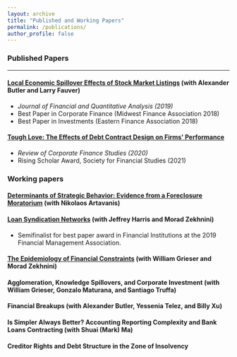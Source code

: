 ```yaml
---
layout: archive
title: "Published and Working Papers"
permalink: /publications/
author_profile: false
---
```


### Published Papers

---
#### [Local Economic Spillover Effects of Stock Market Listings](https://papers.ssrn.com/sol3/papers.cfm?abstract_id=2695464) (with Alexander Butler and Larry Fauver)
  - *Journal of Financial and Quantitative Analysis (2019)*
  - Best Paper in Corporate Finance (Midwest Finance Association 2018)
  - Best Paper in Investments (Eastern Finance Association 2018)

#### [Tough Love: The Effects of Debt Contract Design on Firms' Performance](https://papers.ssrn.com/sol3/papers.cfm?abstract_id=2551333)
  - *Review of Corporate Finance Studies (2020)*
  - Rising Scholar Award, Society for Financial Studies (2021)


### Working papers 

#### [Determinants of Strategic Behavior: Evidence from a Foreclosure Moratorium](https://papers.ssrn.com/sol3/papers.cfm?abstract_id=2946595) (with Nikolaos Artavanis)

#### [Loan Syndication Networks](https://papers.ssrn.com/sol3/papers.cfm?abstract_id=3295980) (with Jeffrey Harris and Morad Zekhnini)

  - Semifinalist for best paper award in Financial Institutions at the 2019 Financial Management Association.

#### [The Epidemiology of Financial Constraints](https://papers.ssrn.com/sol3/papers.cfm?abstract_id=3904480) (with William Grieser and Morad Zekhnini)

#### Agglomeration, Knowledge Spillovers, and Corporate Investment (with William Grieser, Gonzalo Maturana, and Santiago Truffa)

#### Financial Breakups (with Alexander Butler, Yessenia Telez, and Billy Xu)

#### Is Simpler Always Better? Accounting Reporting Complexity and Bank Loans Contracting (with Shuai (Mark) Ma)

#### Creditor Rights and Debt Structure in the Zone of Insolvency






<!-- 
{% if author.googlescholar %}
  You can also find my articles on <u><a href="{{author.googlescholar}}">my Google Scholar profile</a>.</u>
{% endif %}

{% include base_path %}

{% for post in site.publications reversed %}
  {% include archive-single.html %}
{% endfor %}
 -->